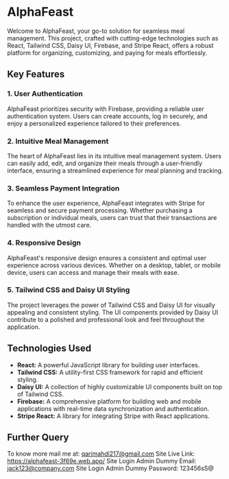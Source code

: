 # AlphaFeast

Welcome to AlphaFeast, your go-to solution for seamless meal management. This project, crafted with cutting-edge technologies such as React, Tailwind CSS, Daisy UI, Firebase, and Stripe React, offers a robust platform for organizing, customizing, and paying for meals effortlessly.

## Key Features

### 1. **User Authentication**

AlphaFeast prioritizes security with Firebase, providing a reliable user authentication system. Users can create accounts, log in securely, and enjoy a personalized experience tailored to their preferences.

### 2. **Intuitive Meal Management**

The heart of AlphaFeast lies in its intuitive meal management system. Users can easily add, edit, and organize their meals through a user-friendly interface, ensuring a streamlined experience for meal planning and tracking.

### 3. **Seamless Payment Integration**

To enhance the user experience, AlphaFeast integrates with Stripe for seamless and secure payment processing. Whether purchasing a subscription or individual meals, users can trust that their transactions are handled with the utmost care.

### 4. **Responsive Design**

AlphaFeast's responsive design ensures a consistent and optimal user experience across various devices. Whether on a desktop, tablet, or mobile device, users can access and manage their meals with ease.

### 5. **Tailwind CSS and Daisy UI Styling**

The project leverages the power of Tailwind CSS and Daisy UI for visually appealing and consistent styling. The UI components provided by Daisy UI contribute to a polished and professional look and feel throughout the application.

## Technologies Used

- **React:** A powerful JavaScript library for building user interfaces.
- **Tailwind CSS:** A utility-first CSS framework for rapid and efficient styling.
- **Daisy UI:** A collection of highly customizable UI components built on top of Tailwind CSS.
- **Firebase:** A comprehensive platform for building web and mobile applications with real-time data synchronization and authentication.
- **Stripe React:** A library for integrating Stripe with React applications.

## Further Query
To know more mail me at: qarimahdi217@gmail.com
Site Live Link: https://alphafeast-3f69e.web.app/
Site Login Admin Dummy Email: jack123@company.com
Site Login Admin Dummy Password: 123456sS@
